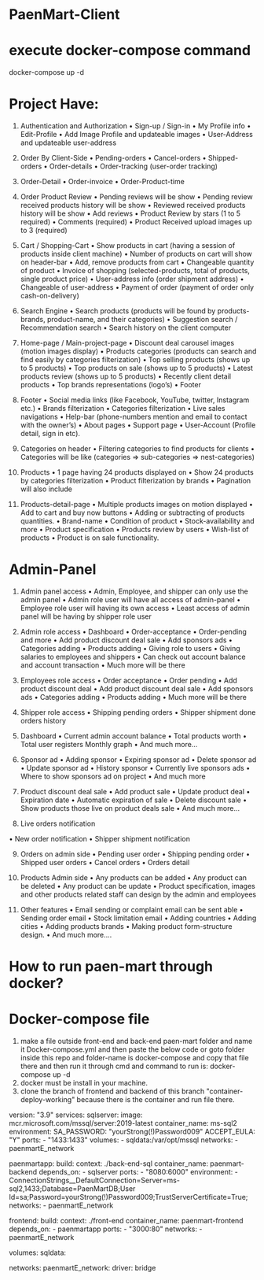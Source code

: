 # PaenMart-Client

# execute docker-compose command

docker-compose up -d

# Project Have:

1. Authentication and Authorization
   • Sign-up / Sign-in
   • My Profile info
   • Edit-Profile
   • Add Image Profile and updateable images
   • User-Address and updateable user-address
2. Order By Client-Side
   • Pending-orders
   • Cancel-orders
   • Shipped-orders
   • Order-details
   • Order-tracking (user-order tracking)

3. Order-Detail
   • Order-invoice
   • Order-Product-time

4. Order Product Review
   • Pending reviews will be show
   • Pending review received products history will be show
   • Reviewed received products history will be show
   • Add reviews
   • Product Review by stars (1 to 5 required)
   • Comments (required)
   • Product Received upload images up to 3 (required)

5. Cart / Shopping-Cart
   • Show products in cart (having a session of products inside client machine)
   • Number of products on cart will show on header-bar
   • Add, remove products from cart
   • Changeable quantity of product
   • Invoice of shopping (selected-products, total of products, single product price)
   • User-address info (order shipment address)
   • Changeable of user-address
   • Payment of order (payment of order only cash-on-delivery)

6. Search Engine
   • Search products (products will be found by products-brands, product-name, and their categories)
   • Suggestion search / Recommendation search
   • Search history on the client computer

7. Home-page / Main-project-page
   • Discount deal carousel images (motion images display)
   • Products categories (products can search and find easily by categories filterization)
   • Top selling products (shows up to 5 products)
   • Top products on sale (shows up to 5 products)
   • Latest products review (shows up to 5 products)
   • Recently client detail products
   • Top brands representations (logo’s)
   • Footer

8. Footer
   • Social media links (like Facebook, YouTube, twitter, Instagram etc.)
   • Brands filterization
   • Categories filterization
   • Live sales navigations
   • Help-bar (phone-numbers mention and email to contact with the owner’s)
   • About pages
   • Support page
   • User-Account (Profile detail, sign in etc).

9. Categories on header
   • Filtering categories to find products for clients
   • Categories will be like (categories => sub-categories => nest-categories)

10. Products
    • 1 page having 24 products displayed on
    • Show 24 products by categories filterization
    • Product filterization by brands
    • Pagination will also include

11. Products-detail-page
    • Multiple products images on motion displayed
    • Add to cart and buy now buttons
    • Adding or subtracting of products quantities.
    • Brand-name
    • Condition of product
    • Stock-availability and more
    • Product specification
    • Products review by users
    • Wish-list of products
    • Product is on sale functionality.

# Admin-Panel

1. Admin panel access
   • Admin, Employee, and shipper can only use the admin panel
   • Admin role user will have all access of admin-panel
   • Employee role user will having its own access
   • Least access of admin panel will be having by shipper role user

2. Admin role access
   • Dashboard
   • Order-acceptance
   • Order-pending and more
   • Add product discount deal sale
   • Add sponsors ads
   • Categories adding
   • Products adding
   • Giving role to users
   • Giving salaries to employees and shippers
   • Can check out account balance and account transaction
   • Much more will be there

3. Employees role access
   • Order acceptance
   • Order pending
   • Add product discount deal
   • Add product discount deal sale
   • Add sponsors ads
   • Categories adding
   • Products adding
   • Much more will be there

4. Shipper role access
   • Shipping pending orders
   • Shipper shipment done orders history

5. Dashboard
   • Current admin account balance
   • Total products worth
   • Total user registers
   Monthly graph
   • And much more…

6. Sponsor ad
   • Adding sponsor
   • Expiring sponsor ad
   • Delete sponsor ad
   • Update sponsor ad
   • History sponsor
   • Currently live sponsors ads
   • Where to show sponsors ad on project
   • And much more

7. Product discount deal sale
   • Add product sale
   • Update product deal
   • Expiration date
   • Automatic expiration of sale
   • Delete discount sale
   • Show products those live on product deals sale
   • And much more…

8. Live orders notification

• New order notification
• Shipper shipment notification

9. Orders on admin side
   • Pending user order
   • Shipping pending order
   • Shipped user orders
   • Cancel orders
   • Orders detail

10. Products Admin side
    • Any products can be added
    • Any product can be deleted
    • Any product can be update
    • Product specification, images and other products related staff can design by the admin and employees

11. Other features
    • Email sending or complaint email can be sent able
    • Sending order email
    • Stock limitation email
    • Adding countries
    • Adding cities
    • Adding products brands
    • Making product form-structure design.
    • And much more….

# How to run paen-mart through docker?

# Docker-compose file

1. make a file outside front-end and back-end paen-mart folder and name it Docker-compose.yml and then paste the below code or goto folder inside this repo and folder-name is docker-compose and copy that file there and then run it through cmd and command to run is: docker-compose up -d
2. docker must be install in your machine.
3. clone the branch of frontend and backend of this branch "container-deploy-working" because there is the container and run file there.

version: "3.9"
services:
sqlserver:
image: mcr.microsoft.com/mssql/server:2019-latest
container_name: ms-sql2
environment:
SA_PASSWORD: "yourStrong(!)Password009"
ACCEPT_EULA: "Y"
ports: - "1433:1433"
volumes: - sqldata:/var/opt/mssql
networks: - paenmartE_network

paenmartapp:
build:
context: ./back-end-sql
container_name: paenmart-backend
depends_on: - sqlserver
ports: - "8080:6000"
environment: - ConnectionStrings\_\_DefaultConnection=Server=ms-sql2,1433;Database=PaenMartDB;User Id=sa;Password=yourStrong(!)Password009;TrustServerCertificate=True;
networks: - paenmartE_network

frontend:
build:
context: ./front-end
container_name: paenmart-frontend
depends_on: - paenmartapp
ports: - "3000:80"
networks: - paenmartE_network

volumes:
sqldata:

networks:
paenmartE_network:
driver: bridge
